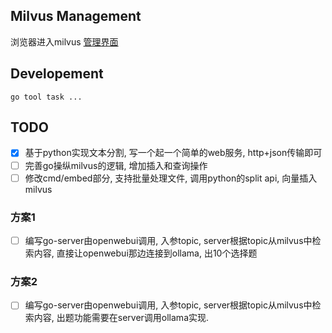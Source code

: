## Milvus Management

浏览器进入milvus [管理界面](http://localhost:9091/webui)

## Developement

```shell
go tool task ...
```

## TODO

- [x] 基于python实现文本分割, 写一个起一个简单的web服务, http+json传输即可
- [ ] 完善go操纵milvus的逻辑, 增加插入和查询操作
- [ ] 修改cmd/embed部分, 支持批量处理文件, 调用python的split api, 向量插入milvus

### 方案1

- [ ] 编写go-server由openwebui调用, 入参topic, server根据topic从milvus中检索内容,
直接让openwebui那边连接到ollama, 出10个选择题

### 方案2

- [ ] 编写go-server由openwebui调用, 入参topic, server根据topic从milvus中检索内容, 出题功能需要在server调用ollama实现.
